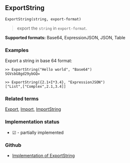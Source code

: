 ## ExportString

```
ExportString(string, export-format)
```
 
> export the `string` in `export-format`.
 
**Supported formats:** Base64, ExpressionJSON, JSON, Table

### Examples

Export a string in base 64 format:

```
>> ExportString("Hello world", "Base64")
SGVsbG8gd29ybGQ=

>> ExportString({2.1+I*3.4}, "ExpressionJSON") 
["List",["Complex",2.1,3.4]]
```

### Related terms 
[Export](Export.md), [Import](Import.md), [ImportString](ImportString.md)

 

### Implementation status

* &#x2611; - partially implemented

### Github

* [Implementation of ExportString](https://github.com/axkr/symja_android_library/blob/master/symja_android_library/matheclipse-core/src/main/java/org/matheclipse/core/reflection/system/ExportString.java#L35) 
